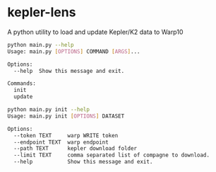 # kepler-lens
A python utility to load and update Kepler/K2 data to Warp10

```bash
python main.py --help          
Usage: main.py [OPTIONS] COMMAND [ARGS]...

Options:
  --help  Show this message and exit.

Commands:
  init
  update

python main.py init --help                        
Usage: main.py init [OPTIONS] DATASET

Options:
  --token TEXT     warp WRITE token
  --endpoint TEXT  warp endpoint
  --path TEXT      kepler download folder
  --limit TEXT     comma separated list of compagne to download.
  --help           Show this message and exit.
```